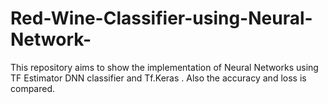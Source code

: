 # Red-Wine-Classifier-using-Neural-Network-
This repository aims to show the implementation of Neural Networks using TF Estimator DNN classifier and Tf.Keras . Also the accuracy and loss is compared. 
